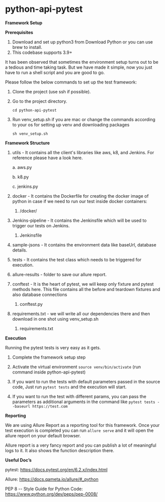 # python-api-pytest

**Framework Setup**

**Prerequisites**

1. Download and set up python3 from Download Python or you can use brew to install.
2. This codebase supports 3.9+

It has been observed that sometimes the environment setup turns out to be a tedious and time taking task. But we have
made it simple, now you just have to run a shell script and you are good to go.

Please follow the below commands to set up the test framework:

1. Clone the project (use ssh if possible).


2. Go to the project directory.

   `cd python-api-pytest`


3. Run venv_setup.sh if you are mac or change the commands according to your os for setting up venv and downloading
   packages

   `sh venv_setup.sh`

**Framework Structure**

1. utils - It contains all the client's libraries like aws, k8, and Jenkins. For reference please have a look here.

   a. aws.py

   b. k8.py

   c. jenkins.py


2. docker - It contains the Dockerfile for creating the docker image of python in case if we need to run our test inside
   docker containers:

    1. /docker/


3. Jenkins-pipeline - It contains the Jenkinsfile which will be used to trigger our tests on Jenkins.

    1. Jenkinsfile


4. sample-jsons - It contains the environment data like baseUrl, database details.


5. tests - It contains the test class which needs to be triggered for execution.


6. allure-results - folder to save our allure report.


7. conftest - It is the heart of pytest, we will keep only fixture and pytest methods here. This file contains all the
   before and teardown fixtures and also database connections

    1. conftest.py


8. requirements.txt - we will write all our dependencies there and then download in one shot using venv_setup.sh

    1. requirements.txt

**Execution**

Running the pytest tests is very easy as it gets.

1. Complete the framework setup step


2. Activate the virtual environment `source venv/bin/activate` (run command inside python-api-pytest)


3. If you want to run the tests with default parameters passed in the source code, Just run `pytest tests` and the
   execution will start.


4. If you want to run the test with different params, you can pass the parameters as additional arguments in the command
   like `pytest tests --baseurl https://test.com`

**Reporting**

We are using Allure Report as a reporting tool for this framework. Once your test execution is completed you can
run `allure serve` and it will open the allure report on your default browser.

Allure report is a very fancy report and you can publish a lot of meaningful logs to it. It also shows the function
description there.


**Useful Doc’s**

pytest: https://docs.pytest.org/en/6.2.x/index.html

Allure: https://docs.qameta.io/allure/#_python

PEP 8 -- Style Guide for Python Code: https://www.python.org/dev/peps/pep-0008/
